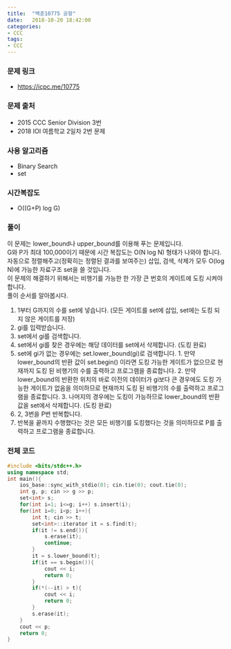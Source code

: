 ```yaml
---
title:  "백준10775 공항"
date:   2018-10-20 18:42:00
categories:
- CCC
tags:
- CCC
---
```


### 문제 링크
* https://icpc.me/10775

### 문제 출처
* 2015 CCC Senior Division 3번
* 2018 IOI 여름학교 2일차 2번 문제

### 사용 알고리즘
* Binary Search
* set

### 시간복잡도
* O((G+P) log G)

### 풀이
이 문제는 lower_bound나 upper_bound를 이용해 푸는 문제입니다.<br>
G와 P가 최대 100,000이기 때문에 시간 복잡도는 O(N log N) 형태가 나와야 합니다.<br>
자동으로 정렬해주고(정확히는 정렬된 결과를 보여주는) 삽입, 검색, 삭제가 모두 O(log N)에 가능한 자료구조 set을 쓸 것입니다.<br>
이 문제의 해결하기 위해서는 비행기를 가능한 한 가장 큰 번호의 게이트에 도킹 시켜야 합니다.<br>
풀이 순서를 알아봅시다.

1. 1부터 G까지의 수를 set에 넣습니다. (모든 게이트를 set에 삽입, set에는 도킹 되지 않은 게이트를 저장)
2. gi를 입력받습니다.
3. set에서 gi를 검색합니다.
  1. set에서 gi를 찾은 경우에는 해당 데이터를 set에서 삭제합니다. (도킹 완료)
  2. set에 gi가 없는 경우에는 set.lower_bound(gi)로 검색합니다.
    1. 만약 lower_bound의 반환 값이 set.begin() 이라면 도킹 가능한 게이트가 없으므로 현재까지 도킹 된 비행기의 수를 출력하고 프로그램을 종료합니다.
    2. 만약 lower_bound의 반환한 위치의 바로 이전의 데이터가 gi보다 큰 경우에도 도킹 가능한 게이트가 없음을 의미하므로 현재까지 도킹 된 비행기의 수를 출력하고 프로그램을 종료합니다.
    3. 나머지의 경우에는 도킹이 가능하므로 lower_bound의 반환 값을 set에서 삭제합니다. (도킹 완료)
4. 2, 3번을 P번 반복합니다.
5. 반복을 끝까지 수행했다는 것은 모든 비행기를 도킹했다는 것을 의미하므로 P를 출력하고 프로그램을 종료합니다.

### 전체 코드
```cpp
#include <bits/stdc++.h>
using namespace std;
int main(){
	ios_base::sync_with_stdio(0); cin.tie(0); cout.tie(0);
	int g, p; cin >> g >> p;
	set<int> s;
	for(int i=1; i<=g; i++) s.insert(i);
	for(int i=0; i<p; i++){
		int t; cin >> t;
		set<int>::iterator it = s.find(t);
		if(it != s.end()){
			s.erase(it);
			continue;
		}
		it = s.lower_bound(t);
		if(it == s.begin()){
			cout << i;
			return 0;
		}
		if(*(--it) > t){
			cout << i;
			return 0;
		}
		s.erase(it);
	}
	cout << p;
	return 0;
}
```

